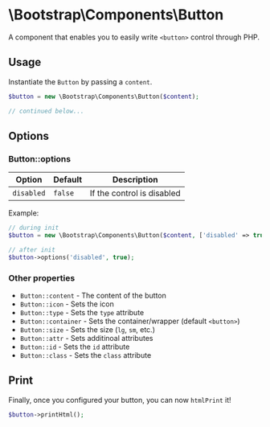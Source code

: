# \Bootstrap\Components\Button

A component that enables you to easily write `<button>` control through PHP.

## Usage

Instantiate the `Button` by passing a `content`.

```php
$button = new \Bootstrap\Components\Button($content);

// continued below...
```

## Options

### Button::options

| Option | Default | Description |
| ------ | ------- | ----------- |
| `disabled` | `false` | If the control is disabled |

Example:
```php
// during init
$button = new \Bootstrap\Components\Button($content, ['disabled' => true]);

// after init
$button->options('disabled', true);
```

### Other properties

- `Button::content` - The content of the button
- `Button::icon` - Sets the icon
- `Button::type` - Sets the `type` attribute
- `Button::container` - Sets the container/wrapper (default `<button>`)
- `Button::size` - Sets the size (`lg`, `sm`, etc.)
- `Button::attr` - Sets additinoal attributes
- `Button::id` - Sets the `id` attribute
- `Button::class` - Sets the `class` attribute

## Print

Finally, once you configured your button, you can now `htmlPrint` it!
```php
$button->printHtml();
```